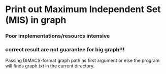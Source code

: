 # **Print out Maximum Independent Set (MIS) in graph** 

### **Poor implementations/resourcs intensive**
### **correct result are not guarantee for big graph!!!**

Passing DIMACS-format graph path as first argument or else the program will finds graph.txt in the current directory.
